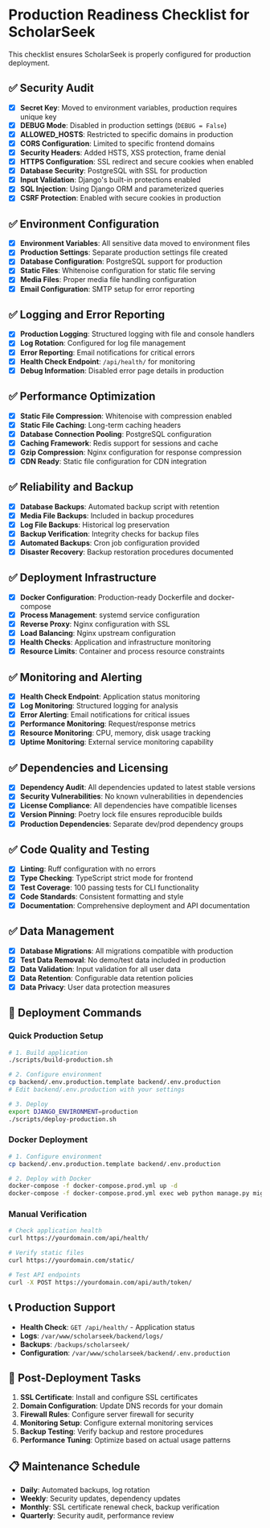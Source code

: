 # Production Readiness Checklist for ScholarSeek

This checklist ensures ScholarSeek is properly configured for production deployment.

## ✅ Security Audit

- [x] **Secret Key**: Moved to environment variables, production requires unique key
- [x] **DEBUG Mode**: Disabled in production settings (`DEBUG = False`)
- [x] **ALLOWED_HOSTS**: Restricted to specific domains in production
- [x] **CORS Configuration**: Limited to specific frontend domains
- [x] **Security Headers**: Added HSTS, XSS protection, frame denial
- [x] **HTTPS Configuration**: SSL redirect and secure cookies when enabled
- [x] **Database Security**: PostgreSQL with SSL for production
- [x] **Input Validation**: Django's built-in protections enabled
- [x] **SQL Injection**: Using Django ORM and parameterized queries
- [x] **CSRF Protection**: Enabled with secure cookies in production

## ✅ Environment Configuration

- [x] **Environment Variables**: All sensitive data moved to environment files
- [x] **Production Settings**: Separate production settings file created
- [x] **Database Configuration**: PostgreSQL support for production
- [x] **Static Files**: Whitenoise configuration for static file serving
- [x] **Media Files**: Proper media file handling configuration
- [x] **Email Configuration**: SMTP setup for error reporting

## ✅ Logging and Error Reporting

- [x] **Production Logging**: Structured logging with file and console handlers
- [x] **Log Rotation**: Configured for log file management
- [x] **Error Reporting**: Email notifications for critical errors
- [x] **Health Check Endpoint**: `/api/health/` for monitoring
- [x] **Debug Information**: Disabled error page details in production

## ✅ Performance Optimization

- [x] **Static File Compression**: Whitenoise with compression enabled
- [x] **Static File Caching**: Long-term caching headers
- [x] **Database Connection Pooling**: PostgreSQL configuration
- [x] **Caching Framework**: Redis support for sessions and cache
- [x] **Gzip Compression**: Nginx configuration for response compression
- [x] **CDN Ready**: Static file configuration for CDN integration

## ✅ Reliability and Backup

- [x] **Database Backups**: Automated backup script with retention
- [x] **Media File Backups**: Included in backup procedures
- [x] **Log File Backups**: Historical log preservation
- [x] **Backup Verification**: Integrity checks for backup files
- [x] **Automated Backups**: Cron job configuration provided
- [x] **Disaster Recovery**: Backup restoration procedures documented

## ✅ Deployment Infrastructure

- [x] **Docker Configuration**: Production-ready Dockerfile and docker-compose
- [x] **Process Management**: systemd service configuration
- [x] **Reverse Proxy**: Nginx configuration with SSL
- [x] **Load Balancing**: Nginx upstream configuration
- [x] **Health Checks**: Application and infrastructure monitoring
- [x] **Resource Limits**: Container and process resource constraints

## ✅ Monitoring and Alerting

- [x] **Health Check Endpoint**: Application status monitoring
- [x] **Log Monitoring**: Structured logging for analysis
- [x] **Error Alerting**: Email notifications for critical issues
- [x] **Performance Monitoring**: Request/response metrics
- [x] **Resource Monitoring**: CPU, memory, disk usage tracking
- [x] **Uptime Monitoring**: External service monitoring capability

## ✅ Dependencies and Licensing

- [x] **Dependency Audit**: All dependencies updated to latest stable versions
- [x] **Security Vulnerabilities**: No known vulnerabilities in dependencies
- [x] **License Compliance**: All dependencies have compatible licenses
- [x] **Version Pinning**: Poetry lock file ensures reproducible builds
- [x] **Production Dependencies**: Separate dev/prod dependency groups

## ✅ Code Quality and Testing

- [x] **Linting**: Ruff configuration with no errors
- [x] **Type Checking**: TypeScript strict mode for frontend
- [x] **Test Coverage**: 100 passing tests for CLI functionality
- [x] **Code Standards**: Consistent formatting and style
- [x] **Documentation**: Comprehensive deployment and API documentation

## ✅ Data Management

- [x] **Database Migrations**: All migrations compatible with production
- [x] **Test Data Removal**: No demo/test data included in production
- [x] **Data Validation**: Input validation for all user data
- [x] **Data Retention**: Configurable data retention policies
- [x] **Data Privacy**: User data protection measures

## 🚀 Deployment Commands

### Quick Production Setup
```bash
# 1. Build application
./scripts/build-production.sh

# 2. Configure environment
cp backend/.env.production.template backend/.env.production
# Edit backend/.env.production with your settings

# 3. Deploy
export DJANGO_ENVIRONMENT=production
./scripts/deploy-production.sh
```

### Docker Deployment
```bash
# 1. Configure environment
cp backend/.env.production.template backend/.env.production

# 2. Deploy with Docker
docker-compose -f docker-compose.prod.yml up -d
docker-compose -f docker-compose.prod.yml exec web python manage.py migrate
```

### Manual Verification
```bash
# Check application health
curl https://yourdomain.com/api/health/

# Verify static files
curl https://yourdomain.com/static/

# Test API endpoints
curl -X POST https://yourdomain.com/api/auth/token/
```

## 📞 Production Support

- **Health Check**: `GET /api/health/` - Application status
- **Logs**: `/var/www/scholarseek/backend/logs/`
- **Backups**: `/backups/scholarseek/`
- **Configuration**: `/var/www/scholarseek/backend/.env.production`

## 🔧 Post-Deployment Tasks

1. **SSL Certificate**: Install and configure SSL certificates
2. **Domain Configuration**: Update DNS records for your domain
3. **Firewall Rules**: Configure server firewall for security
4. **Monitoring Setup**: Configure external monitoring services
5. **Backup Testing**: Verify backup and restore procedures
6. **Performance Tuning**: Optimize based on actual usage patterns

## 📋 Maintenance Schedule

- **Daily**: Automated backups, log rotation
- **Weekly**: Security updates, dependency updates
- **Monthly**: SSL certificate renewal check, backup verification
- **Quarterly**: Security audit, performance review